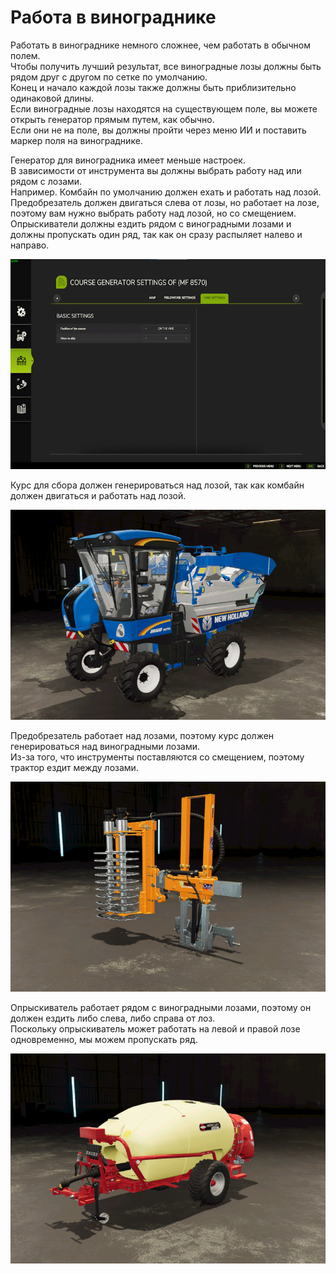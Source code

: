 # Работа в винограднике
  
Работать в винограднике немного сложнее, чем работать в обычном полем.  
Чтобы получить лучший результат, все виноградные лозы должны быть рядом друг с другом по сетке по умолчанию.  
Конец и начало каждой лозы также должны быть приблизительно одинаковой длины.  
Если виноградные лозы находятся на существующем поле, вы можете открыть генератор прямым путем, как обычно.  
Если они не на поле, вы должны пройти через меню ИИ и поставить маркер поля на винограднике.  


  
Генератор для виноградника имеет меньше настроек.  
В зависимости от инструмента вы должны выбрать работу над или рядом с лозами.  
Например. Комбайн по умолчанию должен ехать и работать над лозой.  
     Предобрезатель должен двигаться слева от лозы, но работает на лозе, поэтому вам нужно выбрать работу над лозой, но со смещением.  
     Опрыскиватели должны ездить рядом с виноградными лозами и должны пропускать один ряд, так как он сразу распыляет налево и направо.  


![Image](../assets/images/vineworkgen_0_0_765_510.png)

  
Курс для сбора должен генерироваться над лозой, так как комбайн должен двигаться и работать над лозой.  


![Image](../assets/images/vineworkharvest_0_0_765_510.png)

  
Предобрезатель работает над лозами, поэтому курс должен генерироваться над виноградными лозами.  
Из-за того, что инструменты поставляются со смещением, поэтому трактор ездит между лозами.  


![Image](../assets/images/vineworkpruner_0_0_765_510.png)

  
Опрыскиватель работает рядом с виноградными лозами, поэтому он должен ездить либо слева, либо справа от лоз.  
Поскольку опрыскиватель может работать на левой и правой лозе одновременно, мы можем пропускать ряд.  


![Image](../assets/images/vineworkspray_0_0_765_510.png)

